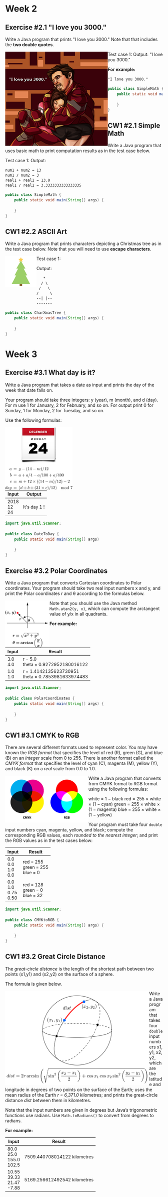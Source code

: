 # Week 2

##  Exercise #2.1 "I love you 3000."

Write a Java program that prints "I love you 3000."
Note that that includes the **two double quotes**.

<img src="./homework.assets/iloveyou3000.png" alt="iloveyou3000" style="float: left" height=300 />

Test case 1:
Output: "I love you 3000."

**For example:**

```
"I love you 3000."
```

```java
public class SimpleMath {
    public static void main(String[] args) {
        
    }
}
```



## CW1 #2.1 Simple Math

Write a Java program that uses basic math to print computation results as in the test case below.

Test case 1:
Output: 

```
num1 + num2 = 13
num1 / num2 = 3
real1 + real2 = 13.0
real1 / real2 = 3.3333333333333335
```

```java
public class SimpleMath {
    public static void main(String[] args) {
        
    }
}
```



## CW1 #2.2 ASCII Art

Write a Java program that prints characters depicting a Christmas tree as in the test case below.
Note that you will need to use **escape characters**.

<img src="./homework.assets/xmastree.png" alt="" style="float: left" height=100 />

Test case 1:

Output:

```
   *
  / \
 /   \
/     \
--| |--
-------
```



```java
public class CharXmasTree {
    public static void main(String[] args) {
        
    }
}
```



# Week 3

## Exercise #3.1 What day is it?

Write a Java program that takes a date as input and prints the day of the week that date falls on.

Your program should take three integers: y (year), m (month), and d (day).
For m use 1 for January, 2 for February, and so on.
For output print 0 for Sunday, 1 for Monday, 2 for Tuesday, and so on.

Use the following formulas:

<img src="./homework.assets/whatdayisit.png" alt="What day is it" style="float: left" height=200 />

| Input                | Output       |
| -------------------- | ------------ |
| 2018<br />12<br />24 | It's day 1 ! |

```java
import java.util.Scanner;

public class DateToDay {
    public static void main(String[] args) 

    }
}
```



## Exercise #3.2 Polar Coordinates

Write a Java program that converts Cartesian coordinates to Polar coordinates.
Your program should take two real input numbers x and y, and print the Polar coordinates r and θ according to the formulas below.

<img src="./homework.assets/polarcoord.png" alt="" style="float: left" height=150 />

Note that you should use the Java method `Math.atan2(y, x)`, which can compute the arctangent value of y/x in all quadrants.



**For example:**

| Input        | Result                                                  |
| ------------ | ------------------------------------------------------- |
| 3.0<br />4.0 | r = 5.0 <br />theta = 0.9272952180016122                |
| 1.0<br />1.0 | r = 1.4142135623730951 <br />theta = 0.7853981633974483 |

```java
import java.util.Scanner;

public class PolarCoordinates {
    public static void main(String[] args) {
        
    }
}
```





## CW1 #3.1 CMYK to RGB

There are several different formats used to represent color.
You may have known the *RGB format* that specifies the level of red (R), green (G), and blue (B) on an *integer* scale from 0 to 255.
There is another format called the *CMYK format* that specifies the level of cyan (C), magenta (M), yellow (Y), and black (K) on a *real* scale from 0.0 to 1.0.



<img src="./homework.assets/cmyk-vs-rgb-diagram.png" alt="" style="float: left" height=150 />

Write a Java program that converts from CMYK format to RGB format using the following formulas:

white = 1 − black
red = 255 × white × (1 − cyan)
green = 255 × white × (1 − magenta)
blue = 255 × white × (1 − yellow)

Your program must take four `double` input numbers cyan, magenta, yellow, and black;
compute the corresponding RGB values, each *rounded to the nearest integer*;
and print the RGB values as in the test cases below:

| Input                            | Result                                     |
| -------------------------------- | ------------------------------------------ |
| 0.0<br />0.0<br />1.0<br />0.0   | red = 255 <br />green = 255 <br />blue = 0 |
| 0.0<br />1.0<br />0.75<br />0.50 | red = 128 <br />green = 0 <br />blue = 32  |

```java
import java.util.Scanner;

public class CMYKtoRGB {
    public static void main(String[] args) {
        
    }
}
```



## CW1 #3.2 Great Circle Distance

The *great-circle distance* is the length of the shortest path between two points (x1,y1) and (x2,y2) on the surface of a sphere. 

The formula is given below.

<img src="./homework.assets/greatcircledist.png" alt="" style="float: left" height=300 />

Write a Java program that takes four `double` input numbers x1, y1, x2, y2, which are the latitude and longitude in degrees of two points on the surface of the Earth;
uses the mean radius of the Earth *r = 6,371.0* kilometres;
and prints the great-circle distance *dist* between them in kilometres.

Note that the input numbers are given in degrees but Java’s trigonometric functions use radians. Use `Math.toRadians()` to convert from degrees to radians.

**For example:**

| Input                                  | Result                       |
| -------------------------------------- | ---------------------------- |
| 80.0<br />25.0<br />155.0<br />102.5   | 7509.440708014122 kilometres |
| 10.55<br />39.33<br />21.47<br />-7.88 | 5169.256612492542 kilometres |

